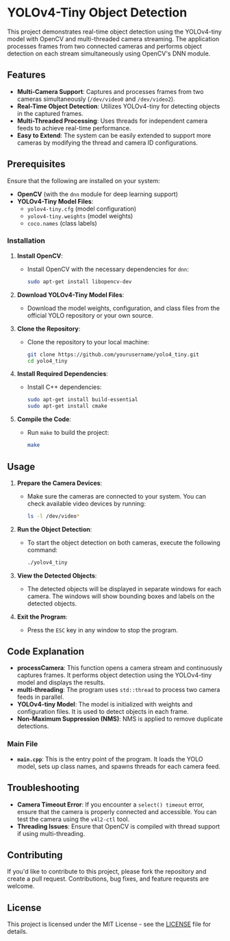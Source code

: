# YOLOv4-Tiny Object Detection

This project demonstrates real-time object detection using the YOLOv4-tiny model with OpenCV and multi-threaded camera streaming. The application processes frames from two connected cameras and performs object detection on each stream simultaneously using OpenCV's DNN module.

## Features

- **Multi-Camera Support**: Captures and processes frames from two cameras simultaneously (`/dev/video0` and `/dev/video2`).
- **Real-Time Object Detection**: Utilizes YOLOv4-tiny for detecting objects in the captured frames.
- **Multi-Threaded Processing**: Uses threads for independent camera feeds to achieve real-time performance.
- **Easy to Extend**: The system can be easily extended to support more cameras by modifying the thread and camera ID configurations.

## Prerequisites

Ensure that the following are installed on your system:

- **OpenCV** (with the `dnn` module for deep learning support)
- **YOLOv4-Tiny Model Files**:
    - `yolov4-tiny.cfg` (model configuration)
    - `yolov4-tiny.weights` (model weights)
    - `coco.names` (class labels)

### Installation

1. **Install OpenCV**:
    - Install OpenCV with the necessary dependencies for `dnn`:
      ```bash
      sudo apt-get install libopencv-dev
      ```

2. **Download YOLOv4-Tiny Model Files**:
    - Download the model weights, configuration, and class files from the official YOLO repository or your own source.

3. **Clone the Repository**:
    - Clone the repository to your local machine:
      ```bash
      git clone https://github.com/yourusername/yolo4_tiny.git
      cd yolo4_tiny
      ```

4. **Install Required Dependencies**:
    - Install C++ dependencies:
      ```bash
      sudo apt-get install build-essential
      sudo apt-get install cmake
      ```

5. **Compile the Code**:
    - Run `make` to build the project:
      ```bash
      make
      ```

## Usage

1. **Prepare the Camera Devices**:
    - Make sure the cameras are connected to your system. You can check available video devices by running:
      ```bash
      ls -l /dev/video*
      ```

2. **Run the Object Detection**:
    - To start the object detection on both cameras, execute the following command:
      ```bash
      ./yolov4_tiny
      ```

3. **View the Detected Objects**:
    - The detected objects will be displayed in separate windows for each camera. The windows will show bounding boxes and labels on the detected objects.

4. **Exit the Program**:
    - Press the `ESC` key in any window to stop the program.

## Code Explanation

- **processCamera**: This function opens a camera stream and continuously captures frames. It performs object detection using the YOLOv4-tiny model and displays the results.
- **multi-threading**: The program uses `std::thread` to process two camera feeds in parallel.
- **YOLOv4-tiny Model**: The model is initialized with weights and configuration files. It is used to detect objects in each frame.
- **Non-Maximum Suppression (NMS)**: NMS is applied to remove duplicate detections.

### Main File
- **`main.cpp`**: This is the entry point of the program. It loads the YOLO model, sets up class names, and spawns threads for each camera feed.

## Troubleshooting

- **Camera Timeout Error**: If you encounter a `select() timeout` error, ensure that the camera is properly connected and accessible. You can test the camera using the `v4l2-ctl` tool.
- **Threading Issues**: Ensure that OpenCV is compiled with thread support if using multi-threading.

## Contributing

If you'd like to contribute to this project, please fork the repository and create a pull request. Contributions, bug fixes, and feature requests are welcome.

## License

This project is licensed under the MIT License - see the [LICENSE](LICENSE) file for details.
